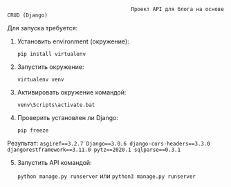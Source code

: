                                             Проект API для блога на основе CRUD (Django)


Для запуска требуется:
1. Установить environment (окружение):

    `pip install virtualenv`
  
2. Запустить окружение:

    `virtualenv venv`
  
3. Активировать окружение командой:

    `venv\Scripts\activate.bat`
  
4. Проверить установлен ли Django:
  
    `pip freeze`
  
  Результат:
    `asgiref==3.2.7
    Django==3.0.6
    django-cors-headers==3.3.0
    djangorestframework==3.11.0
    pytz==2020.1
    sqlparse==0.3.1`
  
 5. Запустить API командой:
 
    `python manage.py runserver`
    или
    `python3 manage.py runserver`
